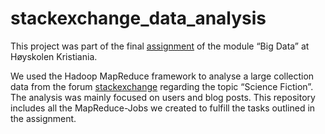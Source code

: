 
# stackexchange_data_analysis

This project was part of the final <a href="https://github.com/Fasust/stackexchange_data_analysis/blob/master/material/MA120%20Big%20Data%20ASSIGNMENT%201%2028.09.18%20kl%2015.pdf">assignment</a> of the module “Big Data” at Høyskolen Kristiania.

We used the Hadoop MapReduce framework to analyse a large collection data from the forum <a href="https://scifi.stackexchange.com/">stackexchange</a> regarding the topic “Science Fiction”. 
The analysis was mainly focused on users and blog posts.
This repository includes all the MapReduce-Jobs we created to fulfill the tasks outlined in the assignment.

